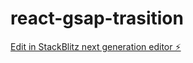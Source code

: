 # react-gsap-trasition

[Edit in StackBlitz next generation editor ⚡️](https://stackblitz.com/~/github.com/cedricplaire/react-gsap-trasition)